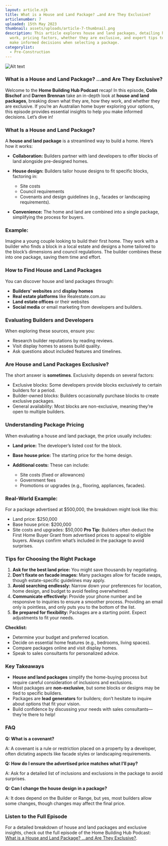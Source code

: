 ```yaml
---
layout: article.njk
title: What is a House and Land Package? …and Are They Exclusive?
articlenumber: 7
uploaded: 15th May 2023
thumbnail: assets/uploads/article-7-thumbnail.png
description: This article explores house and land packages, detailing how they
  work, pricing factors, whether they are exclusive, and expert tips to help
  make informed decisions when selecting a package.
categorylist:
  - Pre-Construction
---
```

![Alt text](/assets/uploads/article-7-thumbnail.png "title")

### What is a House and Land Package? …and Are They Exclusive?

Welcome to the **Home Building Hub Podcast** recap! In this episode, **Colin Bischof** and **Darren Brennan** take an in-depth look at **house and land packages**, breaking down what they are, how they work, and whether they are exclusive. If you’re an Australian home buyer exploring your options, this episode provides essential insights to help you make informed decisions. Let’s dive in!

### What Is a House and Land Package?

A **house and land package** is a streamlined way to build a home. Here’s how it works:

* **Collaboration:** Builders partner with land developers to offer blocks of land alongside pre-designed homes.
* **House design:** Builders tailor house designs to fit specific blocks, factoring in:

  * Site costs
  * Council requirements
  * Covenants and design guidelines (e.g., facades or landscaping requirements).
* **Convenience:** The home and land are combined into a single package, simplifying the process for buyers.

### Example:

Imagine a young couple looking to build their first home. They work with a builder who finds a block in a local estate and designs a home tailored to the block’s dimensions and council regulations. The builder combines these into one package, saving them time and effort.

### How to Find House and Land Packages

You can discover house and land packages through:

* **Builders’ websites** and **display homes**
* **Real estate platforms** like Realestate.com.au
* **Land estate offices** or their websites
* **Social media** or email marketing from developers and builders.

### Evaluating Builders and Developers

When exploring these sources, ensure you:

* Research builder reputations by reading reviews.
* Visit display homes to assess build quality.
* Ask questions about included features and timelines.

### Are House and Land Packages Exclusive?

The short answer is **sometimes**. Exclusivity depends on several factors:

* Exclusive blocks: Some developers provide blocks exclusively to certain builders for a period.
* Builder-owned blocks: Builders occasionally purchase blocks to create exclusive packages.
* General availability: Most blocks are non-exclusive, meaning they’re open to multiple builders.

### Understanding Package Pricing

When evaluating a house and land package, the price usually includes:

* **Land price:** The developer’s listed cost for the block.
* **Base house price:** The starting price for the home design.
* **Additional costs:** These can include:

  * Site costs (fixed or allowances)
  * Government fees
  * Promotions or upgrades (e.g., flooring, appliances, facades).

### Real-World Example:

For a package advertised at $500,000, the breakdown might look like this:

* Land price: $250,000
* Base house price: $200,000
* Site costs and upgrades: $50,000
  **Pro Tip:** Builders often deduct the First Home Buyer Grant from advertised prices to appeal to eligible buyers. Always confirm what’s included in the package to avoid surprises.

### Tips for Choosing the Right Package

1. **Ask for the best land price:** You might save thousands by negotiating.
2. **Don’t fixate on facade images:** Many packages allow for facade swaps, though estate-specific guidelines may apply.
3. **Avoid searching endlessly:** Narrow down your preferences for location, home design, and budget to avoid feeling overwhelmed.
4. **Communicate effectively:** Provide your phone number and be responsive to inquiries to ensure a smoother process. Providing an email only is pointless, and only puts you to the bottom of the list.
5. **Be prepared for flexibility:** Packages are a starting point. Expect adjustments to fit your needs.

**Checklist:**

* Determine your budget and preferred location.
* Decide on essential home features (e.g., bedrooms, living spaces).
* Compare packages online and visit display homes.
* Speak to sales consultants for personalized advice.

### Key Takeaways

* **House and land packages** simplify the home-buying process but require careful consideration of inclusions and exclusions.
* Most packages are **non-exclusive**, but some blocks or designs may be tied to specific builders.
* Packages are **lead generators** for builders; don’t hesitate to inquire about options that fit your vision.
* Build confidence by discussing your needs with sales consultants—they’re there to help!

### FAQ

**Q: What is a covenant?**

A: A covenant is a rule or restriction placed on a property by a developer, often dictating aspects like facade styles or landscaping requirements.

**Q: How do I ensure the advertised price matches what I’ll pay?**

A: Ask for a detailed list of inclusions and exclusions in the package to avoid surprises.

**Q: Can I change the house design in a package?**

A: It does depend on the Builder or Range, but yes, most builders allow some changes, though changes may affect the final price.

### Listen to the Full Episode

For a detailed breakdown of house and land packages and exclusive insights, check out the full episode of the Home Building Hub Podcast: <a href="/posts/ep-7" id="intext-link" target="_blank">What is a House and Land Package? …and Are They Exclusive?</a>.